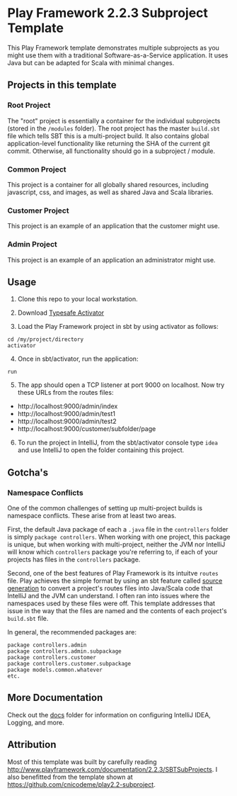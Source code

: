 # Play Framework 2.2.3 Subproject Template
This Play Framework template demonstrates multiple subprojects as  you might use them with a traditional Software-as-a-Service application.   It uses Java
but can be adapted for Scala with minimal changes.

## Projects in this template

### Root Project
The "root" project is essentially a container for the individual subprojects (stored in the ```/modules``` folder).  The root project has the master ```build.sbt```
file which tells SBT this is a multi-project build.  It also contains global application-level functionality like returning the SHA of the current git commit. Otherwise, 
all functionality should go in a subproject / module.
 
### Common Project
This project is a container for all globally shared resources, including javascript, css, and images, as well as shared Java and Scala libraries.
 
### Customer Project
This project is an example of an application that the customer might use.

### Admin Project
This project is an example of an application an administrator might use.

## Usage
1. Clone this repo to your local workstation.

2. Download [Typesafe Activator](http://www.playframework.com/download)

3. Load the Play Framework project in sbt by using activator as follows:

 ```
cd /my/project/directory
activator
```

4. Once in sbt/activator, run the application:

 ```
run
```

5. The app should open a TCP listener at port 9000 on localhost.  Now try these URLs from the routes files:
 - http://localhost:9000/admin/index
 - http://localhost:9000/admin/test1
 - http://localhost:9000/admin/test2
 - http://localhost:9000/customer/subfolder/page

6. To run the project in IntelliJ, from the sbt/activator console type ```idea``` and use IntelliJ to open the folder containing this project. 

## Gotcha's

### Namespace Conflicts
One of the common challenges of setting up multi-project builds is namespace conflicts.  These arise from at least two areas.

First, the default Java package of each a ```.java``` file in the ```controllers``` folder is simply ```package controllers```.  When working with
one project, this package is unique, but when working with multi-project, neither the JVM nor IntelliJ will know which ```controllers``` package you're
referring to, if each of your projects has files in the ```controllers``` package.

Second, one of the best features of Play Framework is its intuitve ```routes``` file.  Play achieves the simple format by using an sbt feature called
 [source generation](http://www.scala-sbt.org/0.12.3/docs/Howto/generatefiles.html) to convert a project's routes files into Java/Scala code that 
IntelliJ and the JVM can understand.  I often ran into issues where the namespaces used by these files were off.  This template addresses that
issue in the way that the files are named and the contents of each project's ```build.sbt``` file.

In general, the recommended packages are:

```
package controllers.admin
package controllers.admin.subpackage
package controllers.customer
package controllers.customer.subpackage
package models.common.whatever
etc.
``` 

## More Documentation
Check out the [docs](docs) folder for information on configuring IntelliJ IDEA, Logging, and more. 

## Attribution
Most of this template was built by carefully reading http://www.playframework.com/documentation/2.2.3/SBTSubProjects.  I also 
benefitted from the template shown at https://github.com/cnicodeme/play2.2-subproject.